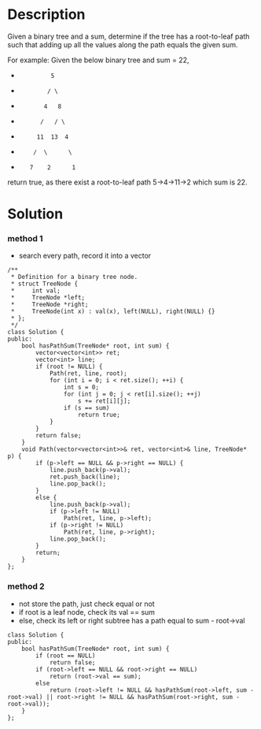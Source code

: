 # Description
Given a binary tree and a sum, determine if the tree has a root-to-leaf path such that adding up all the values along the path equals the given sum.

For example:
Given the below binary tree and sum = 22,
-              5
-             / \
-            4   8
-           /   / \
-          11  13  4
-         /  \      \
-        7    2      1
return true, as there exist a root-to-leaf path 5->4->11->2 which sum is 22.


# Solution

### method 1

- search every path, record it into a vector
```
/**
 * Definition for a binary tree node.
 * struct TreeNode {
 *     int val;
 *     TreeNode *left;
 *     TreeNode *right;
 *     TreeNode(int x) : val(x), left(NULL), right(NULL) {}
 * };
 */
class Solution {
public:
    bool hasPathSum(TreeNode* root, int sum) {
        vector<vector<int>> ret;
        vector<int> line;
        if (root != NULL) {
            Path(ret, line, root);
            for (int i = 0; i < ret.size(); ++i) {
                int s = 0;
                for (int j = 0; j < ret[i].size(); ++j)
                    s += ret[i][j];
                if (s == sum)
                    return true;
            }
        }
        return false;
    }
    void Path(vector<vector<int>>& ret, vector<int>& line, TreeNode* p) {
        if (p->left == NULL && p->right == NULL) {
            line.push_back(p->val);
            ret.push_back(line);
            line.pop_back();
        }
        else {
            line.push_back(p->val);
            if (p->left != NULL)
                Path(ret, line, p->left);
            if (p->right != NULL)
                Path(ret, line, p->right);
            line.pop_back();
        }
        return;
    }
};
```

### method 2
- not store the path, just check equal or not
- if root is a leaf node, check its val == sum
- else, check its left or right subtree has a path equal to sum - root->val
```
class Solution {
public:
    bool hasPathSum(TreeNode* root, int sum) {
        if (root == NULL)
            return false;
        if (root->left == NULL && root->right == NULL)
            return (root->val == sum);
        else 
            return (root->left != NULL && hasPathSum(root->left, sum - root->val) || root->right != NULL && hasPathSum(root->right, sum - root->val));
    }
};
```
